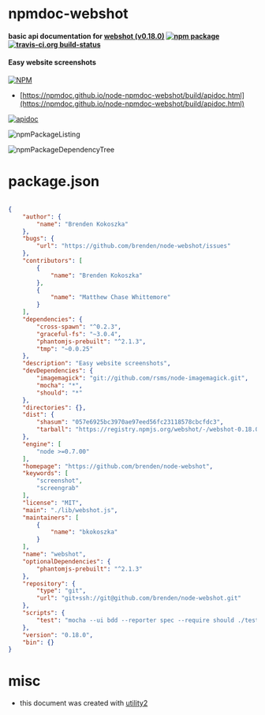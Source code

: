 # npmdoc-webshot

#### basic api documentation for  [webshot (v0.18.0)](https://github.com/brenden/node-webshot)  [![npm package](https://img.shields.io/npm/v/npmdoc-webshot.svg?style=flat-square)](https://www.npmjs.org/package/npmdoc-webshot) [![travis-ci.org build-status](https://api.travis-ci.org/npmdoc/node-npmdoc-webshot.svg)](https://travis-ci.org/npmdoc/node-npmdoc-webshot)

#### Easy website screenshots

[![NPM](https://nodei.co/npm/webshot.png?downloads=true&downloadRank=true&stars=true)](https://www.npmjs.com/package/webshot)

- [https://npmdoc.github.io/node-npmdoc-webshot/build/apidoc.html](https://npmdoc.github.io/node-npmdoc-webshot/build/apidoc.html)

[![apidoc](https://npmdoc.github.io/node-npmdoc-webshot/build/screenCapture.buildCi.browser.%252Ftmp%252Fbuild%252Fapidoc.html.png)](https://npmdoc.github.io/node-npmdoc-webshot/build/apidoc.html)

![npmPackageListing](https://npmdoc.github.io/node-npmdoc-webshot/build/screenCapture.npmPackageListing.svg)

![npmPackageDependencyTree](https://npmdoc.github.io/node-npmdoc-webshot/build/screenCapture.npmPackageDependencyTree.svg)



# package.json

```json

{
    "author": {
        "name": "Brenden Kokoszka"
    },
    "bugs": {
        "url": "https://github.com/brenden/node-webshot/issues"
    },
    "contributors": [
        {
            "name": "Brenden Kokoszka"
        },
        {
            "name": "Matthew Chase Whittemore"
        }
    ],
    "dependencies": {
        "cross-spawn": "^0.2.3",
        "graceful-fs": "~3.0.4",
        "phantomjs-prebuilt": "^2.1.3",
        "tmp": "~0.0.25"
    },
    "description": "Easy website screenshots",
    "devDependencies": {
        "imagemagick": "git://github.com/rsms/node-imagemagick.git",
        "mocha": "*",
        "should": "*"
    },
    "directories": {},
    "dist": {
        "shasum": "057e6925bc3970ae97eed56fc23118578cbcfdc3",
        "tarball": "https://registry.npmjs.org/webshot/-/webshot-0.18.0.tgz"
    },
    "engine": [
        "node >=0.7.00"
    ],
    "homepage": "https://github.com/brenden/node-webshot",
    "keywords": [
        "screenshot",
        "screengrab"
    ],
    "license": "MIT",
    "main": "./lib/webshot.js",
    "maintainers": [
        {
            "name": "bkokoszka"
        }
    ],
    "name": "webshot",
    "optionalDependencies": {
        "phantomjs-prebuilt": "^2.1.3"
    },
    "repository": {
        "type": "git",
        "url": "git+ssh://git@github.com/brenden/node-webshot.git"
    },
    "scripts": {
        "test": "mocha --ui bdd --reporter spec --require should ./test/core.js ./test/options/*"
    },
    "version": "0.18.0",
    "bin": {}
}
```



# misc
- this document was created with [utility2](https://github.com/kaizhu256/node-utility2)
